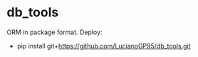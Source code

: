 # db_tools

ORM in package format. Deploy:
- pip install git+https://github.com/LucianoGP95/db_tools.git
